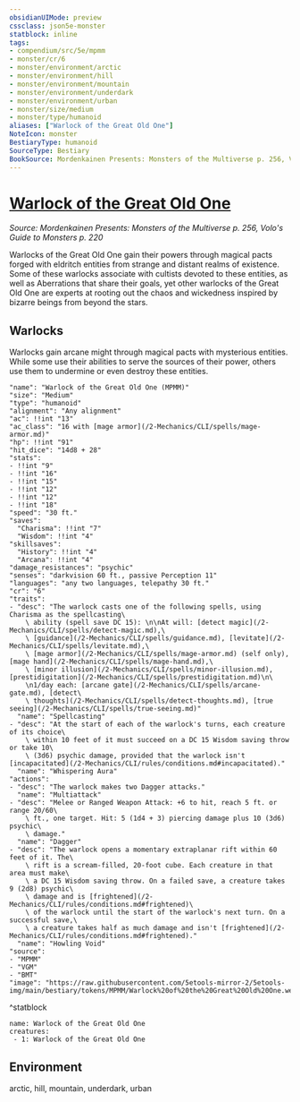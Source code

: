 ```yaml
---
obsidianUIMode: preview
cssclass: json5e-monster
statblock: inline
tags:
- compendium/src/5e/mpmm
- monster/cr/6
- monster/environment/arctic
- monster/environment/hill
- monster/environment/mountain
- monster/environment/underdark
- monster/environment/urban
- monster/size/medium
- monster/type/humanoid
aliases: ["Warlock of the Great Old One"]
NoteIcon: monster
BestiaryType: humanoid
SourceType: Bestiary
BookSource: Mordenkainen Presents: Monsters of the Multiverse p. 256, Volo's Guide to Monsters p. 220
---
```

# [Warlock of the Great Old One](2-Mechanics/CLI/bestiary/humanoid/warlock-of-the-great-old-one-mpmm.md)
*Source: Mordenkainen Presents: Monsters of the Multiverse p. 256, Volo's Guide to Monsters p. 220*  

Warlocks of the Great Old One gain their powers through magical pacts forged with eldritch entities from strange and distant realms of existence. Some of these warlocks associate with cultists devoted to these entities, as well as Aberrations that share their goals, yet other warlocks of the Great Old One are experts at rooting out the chaos and wickedness inspired by bizarre beings from beyond the stars.

## Warlocks

Warlocks gain arcane might through magical pacts with mysterious entities. While some use their abilities to serve the sources of their power, others use them to undermine or even destroy these entities.

```statblock
"name": "Warlock of the Great Old One (MPMM)"
"size": "Medium"
"type": "humanoid"
"alignment": "Any alignment"
"ac": !!int "13"
"ac_class": "16 with [mage armor](/2-Mechanics/CLI/spells/mage-armor.md)"
"hp": !!int "91"
"hit_dice": "14d8 + 28"
"stats":
- !!int "9"
- !!int "16"
- !!int "15"
- !!int "12"
- !!int "12"
- !!int "18"
"speed": "30 ft."
"saves":
  "Charisma": !!int "7"
  "Wisdom": !!int "4"
"skillsaves":
  "History": !!int "4"
  "Arcana": !!int "4"
"damage_resistances": "psychic"
"senses": "darkvision 60 ft., passive Perception 11"
"languages": "any two languages, telepathy 30 ft."
"cr": "6"
"traits":
- "desc": "The warlock casts one of the following spells, using Charisma as the spellcasting\
    \ ability (spell save DC 15): \n\nAt will: [detect magic](/2-Mechanics/CLI/spells/detect-magic.md),\
    \ [guidance](/2-Mechanics/CLI/spells/guidance.md), [levitate](/2-Mechanics/CLI/spells/levitate.md),\
    \ [mage armor](/2-Mechanics/CLI/spells/mage-armor.md) (self only), [mage hand](/2-Mechanics/CLI/spells/mage-hand.md),\
    \ [minor illusion](/2-Mechanics/CLI/spells/minor-illusion.md), [prestidigitation](/2-Mechanics/CLI/spells/prestidigitation.md)\n\
    \n1/day each: [arcane gate](/2-Mechanics/CLI/spells/arcane-gate.md), [detect\
    \ thoughts](/2-Mechanics/CLI/spells/detect-thoughts.md), [true seeing](/2-Mechanics/CLI/spells/true-seeing.md)"
  "name": "Spellcasting"
- "desc": "At the start of each of the warlock's turns, each creature of its choice\
    \ within 10 feet of it must succeed on a DC 15 Wisdom saving throw or take 10\
    \ (3d6) psychic damage, provided that the warlock isn't [incapacitated](/2-Mechanics/CLI/rules/conditions.md#incapacitated)."
  "name": "Whispering Aura"
"actions":
- "desc": "The warlock makes two Dagger attacks."
  "name": "Multiattack"
- "desc": "Melee or Ranged Weapon Attack: +6 to hit, reach 5 ft. or range 20/60\
    \ ft., one target. Hit: 5 (1d4 + 3) piercing damage plus 10 (3d6) psychic\
    \ damage."
  "name": "Dagger"
- "desc": "The warlock opens a momentary extraplanar rift within 60 feet of it. The\
    \ rift is a scream-filled, 20-foot cube. Each creature in that area must make\
    \ a DC 15 Wisdom saving throw. On a failed save, a creature takes 9 (2d8) psychic\
    \ damage and is [frightened](/2-Mechanics/CLI/rules/conditions.md#frightened)\
    \ of the warlock until the start of the warlock's next turn. On a successful save,\
    \ a creature takes half as much damage and isn't [frightened](/2-Mechanics/CLI/rules/conditions.md#frightened)."
  "name": "Howling Void"
"source":
- "MPMM"
- "VGM"
- "BMT"
"image": "https://raw.githubusercontent.com/5etools-mirror-2/5etools-img/main/bestiary/tokens/MPMM/Warlock%20of%20the%20Great%20Old%20One.webp"
```
^statblock

```encounter-table
name: Warlock of the Great Old One
creatures:
 - 1: Warlock of the Great Old One
```

## Environment

arctic, hill, mountain, underdark, urban